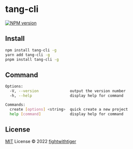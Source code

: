 # tang-cli

[![NPM version](https://img.shields.io/npm/v/tang-cli?color=a1b858&label=)](https://www.npmjs.com/package/tang-cli)

## Install

```bash
npm install tang-cli -g
yarn add tang-cli -g
pnpm install tang-cli -g
```
## Command

```bash
Options:
  -V, --version              output the version number
  -h, --help                 display help for command

Commands:
  create [options] <string>  quick create a new project
  help [command]             display help for command
```


## License

[MIT](./LICENSE) License © 2022 [fightwithtiger](https://github.com/fightwithtiger)
